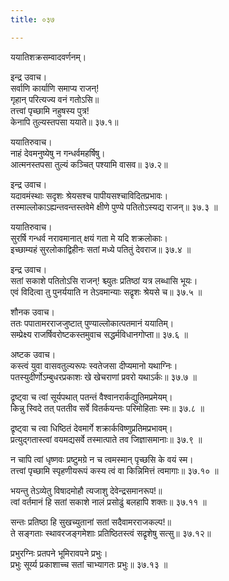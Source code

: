 ```yaml
---
title: ०३७

---
```

ययातिशक्रसम्वादवर्णनम्।  
  
इन्द्र उवाच।  
सर्वाणि कार्याणि समाप्य राजन्!  
गृहान् परित्यज्य वनं गतोऽसि॥  
तत्त्वां पृच्छामि नहुषस्य पुत्र!  
केनापि तुल्यस्तपसा ययाते॥ ३७.१॥  
  
ययातिरुवाच।  
नाहं देवमनुष्येषु न गन्धर्वमहर्षिषु।  
आत्मनस्तपसा तुल्यं कञ्चित् पश्यामि वासव॥ ३७.२॥  
  
इन्द्र उवाच।  
यदावमंस्थाः सदृशः श्रेयसश्च पापीयसश्चाविदितप्रभावः।  
तस्माल्लोकाऽह्यन्तवन्तस्तवेमे क्षीणे पुण्ये पतितोऽस्यद्य राजन्॥ ३७.३ ॥  
  
ययातिरुवाच।  
सुरर्षि गन्धर्व नरावमानात् क्षयं गता मे यदि शक्रलोकाः।  
इच्छाम्यहं सुरलोकाद्विहीनः सतां मध्ये पतितुं देवराज॥ ३७.४ ॥  
  
इन्द्र उवाच।  
सतां सकाशे पतितोऽसि राजन्! श्च्युतः प्रतिष्ठां यत्र लब्धासि भूयः।  
एवं विदित्वा तु पुनर्ययाति न तेऽवमान्याः सद्रृशः श्रेयसे च॥ ३७.५ ॥  
  
शौनक उवाच।  
ततः पपातामरराजजुष्टात् पुण्याल्लोकात्पतमानं ययातिम्।  
सम्प्रेक्ष्य राजर्षिवरोष्टकस्तमुवाच सद्धर्मविधानगोप्ता॥ ३७.६ ॥  
  
अष्टक उवाच।  
कस्त्वं युवा वासवतुल्यरूपः स्वतेजसा दीप्यमानो यथाग्निः।  
पतस्युदीर्णोऽम्बुधरप्रकाशः खे खेचराणां प्रवरो यथाऽर्कः॥ ३७.७ ॥  
  
द्रृष्ट्वा च त्वां सूर्यपथात् पतन्तं वैश्वानरार्कद्युतिमप्रमेयम्।  
किन्नु स्विदे तत् पततीव सर्वे वितर्कयन्तः परिमोहिताः स्मः॥ ३७.८ ॥  
  
द्रृष्ट्वा च त्वा धिष्ठितं देवमार्गे शक्रार्कविष्णुप्रतिमप्रभावम्।  
प्रत्युद्गतास्त्वां वयमद्यसर्वे तस्मात्पाते तव जिज्ञासमानाः॥ ३७.९ ॥  
  
न चापि त्वां धृष्णवः प्रष्टुमग्रे न च त्वमस्मान् पृच्छसि के वयं स्म।  
तत्त्वां पृच्छामि स्पृहणीयरूपं कस्य त्वं वा किन्निमित्तं त्वमागाः॥ ३७.१० ॥  
  
भयन्तु तेऽव्येतु विषादमोहौ त्यजाशु देवेन्द्रसमानरूप!॥  
त्वां वर्तमानं हि सतां सकाशे नालं प्रसोढुं बलहापि शक्तः॥ ३७.११ ॥  
  
सन्तः प्रतिष्ठा हि सुखच्युतानां सतां सदैवामरराजकल्प!॥  
ते सङ्गताः स्थावरजङ्गमेशाः प्रतिष्ठितस्त्वं सद्रृशेषु सत्सु॥ ३७.१२॥  
  
प्रभुरग्निः प्रतपने भूमिरावपने प्रभुः।  
प्रभुः सूर्य्य प्रकाशाच्च सतां चाभ्यागतः प्रभुः॥ ३७.१३ ॥